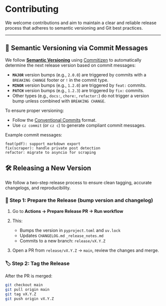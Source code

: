 # Contributing

We welcome contributions and aim to maintain a clear and reliable release process that adheres to semantic versioning and Git best practices.

---

## 🧠 Semantic Versioning via Commit Messages

We follow **[Semantic Versioning](https://semver.org/)** using [Commitizen](https://commitizen-tools.github.io/commitizen/) to automatically determine the next release version based on commit messages:

- **`MAJOR`** version bumps (e.g., `2.0.0`) are triggered by commits with a `BREAKING CHANGE` footer or `!` in the commit type.
- **`MINOR`** version bumps (e.g., `1.2.0`) are triggered by `feat:` commits.
- **`PATCH`** version bumps (e.g., `1.2.3`) are triggered by `fix:` commits.
- Other types (e.g., `docs:`, `chore:`, `refactor:`) do not trigger a version bump unless combined with `BREAKING CHANGE`.

To ensure proper versioning:
- Follow the [Conventional Commits](https://www.conventionalcommits.org/) format.
- Use `cz commit` (or `cz c`) to generate compliant commit messages.

Example commit messages:
```text
feat(pdf): support markdown export
fix(scraper): handle private post detection
refactor: migrate to asyncio for scraping
```

## 🛠 Releasing a New Version

We follow a two-step release process to ensure clean tagging, accurate changelogs, and reproducibility.

### 🔧 Step 1: Prepare the Release (bump version and changelog)

1. Go to **Actions → Prepare Release PR → Run workflow**
2. This:
   - Bumps the version in `pyproject.toml` and `uv.lock`
   - Updates `CHANGELOG.md` `_release_notes.md`
   - Commits to a new branch: `release/vX.Y.Z`

3. Open a PR from `release/vX.Y.Z` → `main`, review the changes and merge.

### 🏷️ Step 2: Tag the Release

After the PR is merged:

```bash
git checkout main
git pull origin main
git tag vX.Y.Z
git push origin vX.Y.Z
```
